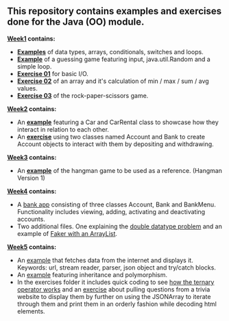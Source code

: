## This repository contains examples and exercises done for the Java (OO) module.

<b><u>[Week1](https://github.com/konstantinosy/Java-OO/tree/master/src/Week01)</u> contains:</b>

* <b>[Examples](https://github.com/konstantinosy/Java-OO/blob/master/src/Week01/Examples/Introduction.java)</b> of data types, arrays, conditionals, switches and loops.
* <b>[Example](https://github.com/konstantinosy/Java-OO/blob/master/src/Week01/Examples/GuessGame.java)</b> of a guessing game featuring input, java.util.Random and a simple loop.
* <b>[Exercise 01](https://github.com/konstantinosy/Java-OO/blob/master/src/Week01/Exercises/Exercise01.java)</b> for basic I/O. 
* <b>[Exercise 02](https://github.com/konstantinosy/Java-OO/blob/master/src/Week01/Exercises/Exercise02.java)</b> of an array and it's calculation of min / max / sum / avg values.
* <b>[Exercise 03](https://github.com/konstantinosy/Java-OO/blob/master/src/Week01/Exercises/Exercise03.java)</b> of the rock-paper-scissors game.

<b><u>[Week2](https://github.com/konstantinosy/Java-OO/tree/master/src/Week02)</u> contains:</b>

* An <b>[example](https://github.com/konstantinosy/Java-OO/tree/master/src/Week02/CarRentalExample)</b> featuring a Car and CarRental class to showcase how they interact in relation to each other.
* An <b>[exercise](https://github.com/konstantinosy/Java-OO/tree/master/src/Week02/BankAccountExample)</b> using two classes named Account and Bank to create Account objects to interact with them by depositing and withdrawing.

<b><u>[Week3](https://github.com/konstantinosy/Java-OO/tree/master/src/Week03)</u> contains:</b>

* An <b>[example](https://github.com/konstantinosy/Java-OO/tree/master/src/Week03/Week03Hangman)</b> of the hangman game to be used as a reference. (Hangman Version 1) 

<b><u>[Week4](https://github.com/konstantinosy/Java-OO/tree/master/src/Week04)</u> contains:</b>

* A [bank app](https://github.com/konstantinosy/Java-OO/tree/master/src/Week04/BankApp) consisting of three classes Account, Bank and BankMenu. Functionality includes viewing, adding, activating and deactivating accounts.
* Two additional files. One explaining the [double datatype problem](https://github.com/konstantinosy/Java-OO/blob/master/src/Week04/Examples/DoubleProblemExample.java) and an example of [Faker with an ArrayList](https://github.com/konstantinosy/Java-OO/blob/master/src/Week04/Examples/NamesListExample.java).

<b><u>[Week5](https://github.com/konstantinosy/Java-OO/tree/master/src/Week05)</u> contains:</b>

* An [example](https://github.com/konstantinosy/Java-OO/blob/master/src/Week05/Json/ChuckNorris.java) that fetches data from the internet and displays it. Keywords: url, stream reader, parser, json object and try/catch blocks.
* An [example](https://github.com/konstantinosy/Java-OO/tree/master/src/Week05/InheritancePrimer) featuring inheritance and polymorphism.
* In the exercises folder it includes quick coding to see [how the ternary operator works](https://github.com/konstantinosy/Java-OO/blob/master/src/Week05/Exercises/TernaryExample.java) and an [exercise](https://github.com/konstantinosy/Java-OO/blob/master/src/Week05/Exercises/TriviaQuestions.java) about pulling questions from a trivia website to display them
by further on using the JSONArray to iterate through them and print them in an orderly fashion while decoding html elements.
